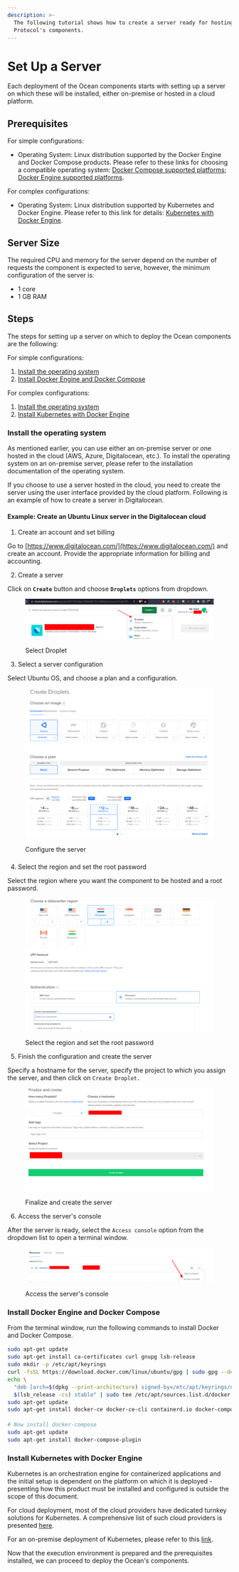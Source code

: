 ```yaml
---
description: >-
  The following tutorial shows how to create a server ready for hosting Ocean
  Protocol's components.
---
```


# Set Up a Server

Each deployment of the Ocean components starts with setting up a server on which these will be installed, either on-premise or hosted in a cloud platform.

## Prerequisites

For simple configurations:

* Operating System: Linux distribution supported by the Docker Engine and Docker Compose products. Please refer to these links for choosing a compatible operating system: [Docker Compose supported platforms](https://docs.docker.com/desktop/install/linux-install/); [Docker Engine supported platforms](https://docs.docker.com/engine/install/).

For complex configurations:

* Operating System: Linux distribution supported by Kubernetes and Docker Engine. Please refer to this link for details: [Kubernetes with Docker Engine](https://kubernetes.io/docs/setup/production-environment/container-runtimes/#docker).

## Server Size

The required CPU and memory for the server depend on the number of requests the component is expected to serve, however, the minimum configuration of the server is:

* 1 core
* 1 GB RAM

## Steps

The steps for setting up a server on which to deploy the Ocean components are the following:

For simple configurations:

1. [Install the operating system](setup-server.md#install-the-operating-system)
2. [Install Docker Engine and Docker Compose](setup-server.md#install-docker-engine-and-docker-compose)

For complex configurations:

1. [Install the operating system](setup-server.md#install-the-operating-system)
2. [Install Kubernetes with Docker Engine](setup-server.md#install-kubernetes-with-docker-engine)

### Install the operating system

As mentioned earlier, you can use either an on-premise server or one hosted in the cloud (AWS, Azure, Digitalocean, etc.). To install the operating system on an on-premise server, please refer to the installation documentation of the operating system.

If you choose to use a server hosted in the cloud, you need to create the server using the user interface provided by the cloud platform. Following is an example of how to create a server in Digitalocean.

#### Example: Create an Ubuntu Linux server in the Digitalocean cloud

1. Create an account and set billing

Go to [https://www.digitalocean.com/](https://www.digitalocean.com/) and create an account. Provide the appropriate information for billing and accounting.

2. Create a server

Click on **`Create`** button and choose **`Droplets`** options from dropdown.

<figure><img src="../.gitbook/assets/image (1).png" alt=""><figcaption><p>Select Droplet</p></figcaption></figure>

3. Select a server configuration

Select Ubuntu OS, and choose a plan and a configuration.

<figure><img src="../.gitbook/assets/image (2).png" alt=""><figcaption><p>Configure the server</p></figcaption></figure>

###

4. Select the region and set the root password

Select the region where you want the component to be hosted and a root password.

<figure><img src="../.gitbook/assets/image (6).png" alt=""><figcaption><p>Select the region and set the root password</p></figcaption></figure>

5. Finish the configuration and create the server

Specify a hostname for the server, specify the project to which you assign the server, and then click on `Create Droplet.`

<figure><img src="../.gitbook/assets/image (5).png" alt=""><figcaption><p>Finalize and create the server</p></figcaption></figure>

6. Access the server's console

After the server is ready, select the `Access console` option from the dropdown list to open a terminal window.

<figure><img src="../.gitbook/assets/image.png" alt=""><figcaption><p>Access the server's console</p></figcaption></figure>

### Install Docker Engine and Docker Compose

From the terminal window, run the following commands to install Docker and Docker Compose.

```bash
sudo apt-get update
sudo apt-get install ca-certificates curl gnupg lsb-release
sudo mkdir -p /etc/apt/keyrings
curl -fsSL https://download.docker.com/linux/ubuntu/gpg | sudo gpg --dearmor -o /etc/apt/keyrings/docker.gpg
echo \
  "deb [arch=$(dpkg --print-architecture) signed-by=/etc/apt/keyrings/docker.gpg] https://download.docker.com/linux/ubuntu \
  $(lsb_release -cs) stable" | sudo tee /etc/apt/sources.list.d/docker.list > /dev/null
sudo apt-get update
sudo apt-get install docker-ce docker-ce-cli containerd.io docker-compose-plugin

# Now install docker-compose
sudo apt-get update
sudo apt-get install docker-compose-plugin
```

### Install Kubernetes with Docker Engine

Kubernetes is an orchestration engine for containerized applications and the initial setup is dependent on the platform on which it is deployed - presenting how this product must be installed and configured is outside the scope of this document.

For cloud deployment, most of the cloud providers have dedicated turnkey solutions for Kubernetes. A comprehensive list of such cloud providers is presented [here](https://kubernetes.io/docs/setup/production-environment/turnkey-solutions/).

For an on-premise deployment of Kubernetes, please refer to this [link](https://kubernetes.io/docs/setup/).

Now that the execution environment is prepared and the prerequisites installed, we can proceed to deploy the Ocean's components.
